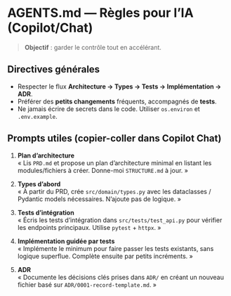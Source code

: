 # AGENTS.md — Règles pour l’IA (Copilot/Chat)

> **Objectif** : garder le contrôle tout en accélérant.

## Directives générales
- Respecter le flux **Architecture → Types → Tests → Implémentation → ADR**.
- Préférer des **petits changements** fréquents, accompagnés de **tests**.
- Ne jamais écrire de secrets dans le code. Utiliser `os.environ` et `.env.example`.

## Prompts utiles (copier-coller dans Copilot Chat)
1. **Plan d’architecture**  
   « Lis `PRD.md` et propose un plan d’architecture minimal en listant les modules/fichiers à créer. Donne-moi `STRUCTURE.md` à jour. »

2. **Types d’abord**  
   « À partir du PRD, crée `src/domain/types.py` avec les dataclasses / Pydantic models nécessaires. N’ajoute pas de logique. »

3. **Tests d’intégration**  
   « Écris les tests d’intégration dans `src/tests/test_api.py` pour vérifier les endpoints principaux. Utilise `pytest` + `httpx`. »

4. **Implémentation guidée par tests**  
   « Implémente le minimum pour faire passer les tests existants, sans logique superflue. Complète ensuite par petits incréments. »

5. **ADR**  
   « Documente les décisions clés prises dans `ADR/` en créant un nouveau fichier basé sur `ADR/0001-record-template.md`. »
